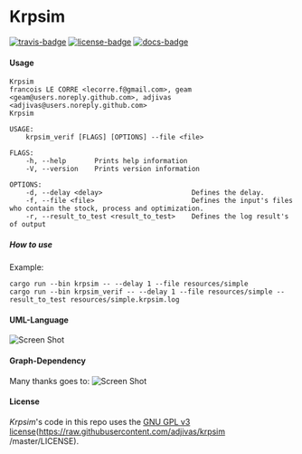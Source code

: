 # Krpsim

[![travis-badge][]][travis] [![license-badge][]][license] [![docs-badge][]][docs] 

[license-badge]: https://img.shields.io/badge/license-GPL_3-green.svg?style=flat-square
[license]: https://github.com/adjivas/krpsim/blob/master/README.md#license
[travis-badge]: https://travis-ci.org/adjivas/krpsim.svg?branch=master&style=flat-square
[travis]: https://travis-ci.org/adjivas/krpsim
[docs-badge]: https://img.shields.io/badge/API-docs-blue.svg?style=flat-square
[docs]: https://adjivas.github.io/krpsim/krpsim

#### Usage
```
Krpsim
francois LE CORRE <lecorre.f@gmail.com>, geam <geam@users.noreply.github.com>, adjivas <adjivas@users.noreply.github.com>
Krpsim

USAGE:
    krpsim_verif [FLAGS] [OPTIONS] --file <file>

FLAGS:
    -h, --help       Prints help information
    -V, --version    Prints version information

OPTIONS:
    -d, --delay <delay>                      Defines the delay.
    -f, --file <file>                        Defines the input's files who contain the stock, process and optimization.
    -r, --result_to_test <result_to_test>    Defines the log result's of output
```

##### How to use
Example:
```shell
cargo run --bin krpsim -- --delay 1 --file resources/simple
cargo run --bin krpsim_verif -- --delay 1 --file resources/simple --result_to_test resources/simple.krpsim.log
```
#### UML-Language
![Screen Shot](https://raw.githubusercontent.com/adjivas/krpsim/notes/uml.png)

#### Graph-Dependency
Many thanks goes to:
![Screen Shot](https://raw.githubusercontent.com/adjivas/krpsim/notes/cargo.png)

#### License
*Krpsim*'s code in this repo uses the [GNU GPL v3](http://www.gnu.org/licenses/gpl-3.0.html) [license](https://raw.githubusercontent.com/adjivas/krpsim    /master/LICENSE).
